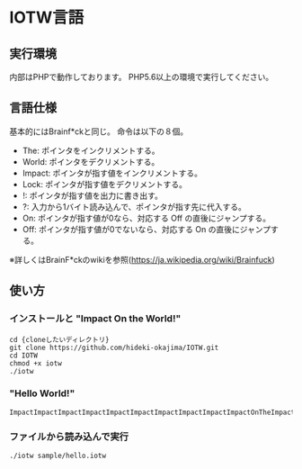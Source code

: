 # IOTW言語

## 実行環境

内部はPHPで動作しております。
PHP5.6以上の環境で実行してください。

## 言語仕様

基本的にはBrainf*ckと同じ。
命令は以下の８個。
- The: ポインタをインクリメントする。
- World: ポインタをデクリメントする。
- Impact: ポインタが指す値をインクリメントする。
- Lock: ポインタが指す値をデクリメントする。
- !: ポインタが指す値を出力に書き出す。
- ?: 入力から1バイト読み込んで、ポインタが指す先に代入する。
- On: ポインタが指す値が0なら、対応する Off の直後にジャンプする。
- Off: ポインタが指す値が0でないなら、対応する On の直後にジャンプする。

※詳しくはBrainF*ckのwikiを参照(https://ja.wikipedia.org/wiki/Brainfuck)

## 使い方

### インストールと "Impact On the World!"

    cd {cloneしたいディレクトリ}
    git clone https://github.com/hideki-okajima/IOTW.git
    cd IOTW
    chmod +x iotw
    ./iotw

### "Hello World!"

    ImpactImpactImpactImpactImpactImpactImpactImpactImpactImpactOnTheImpactImpactImpactImpactImpactImpactImpactTheImpactImpactImpactImpactImpactImpactImpactImpactImpactImpactTheImpactImpactImpactTheImpactWorldWorldWorldWorldLockOffTheImpactImpact!TheImpact!ImpactImpactImpactImpactImpactImpactImpact!!ImpactImpactImpact!TheImpactImpact!WorldWorldImpactImpactImpactImpactImpactImpactImpactImpactImpactImpactImpactImpactImpactImpactImpact!The!ImpactImpactImpact!LockLockLockLockLockLock!LockLockLockLockLockLockLockLock!TheImpact!The!

### ファイルから読み込んで実行

    ./iotw sample/hello.iotw
